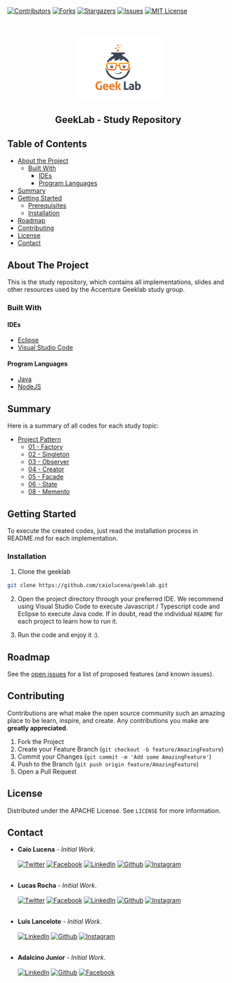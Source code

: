 [![Contributors][contributors-shield]][contributors-url]
[![Forks][forks-shield]][forks-url]
[![Stargazers][stars-shield]][stars-url]
[![Issues][issues-shield]][issues-url]
[![MIT License][license-shield]][license-url]

<!-- PROJECT LOGO -->
<br />
<p align="center">
  <a href="https://github.com/caiolucena/geeklab">
    <img src="assets/images/geek_lab_logo.jpg" alt="Logo" width="200" height="150">
  </a>
  <h2 align="center">GeekLab - Study Repository</h2>
</p>

<!-- TABLE OF CONTENTS -->

## Table of Contents

- [About the Project](#about-the-project)
  - [Built With](#built-with)
    - [IDEs](#IDEs)
    - [Program Languages](#program-languages)
- [Summary](#summary)
- [Getting Started](#getting-started)
  - [Prerequisites](#prerequisites)
  - [Installation](#installation)
- [Roadmap](#roadmap)
- [Contributing](#contributing)
- [License](#license)
- [Contact](#contact)

<!-- ABOUT THE PROJECT -->

## About The Project

This is the study repository, which contains all implementations, slides and other resources used by the Accenture Geeklab study group.

### Built With

#### IDEs

- [Eclipse](https://www.eclipse.org/downloads/)
- [Visual Studio Code](https://code.visualstudio.com/)

#### Program Languages

- [Java](https://www.oracle.com/technetwork/pt/java/javase/downloads/index.html)
- [NodeJS](https://nodejs.org)

## Summary

Here is a summary of all codes for each study topic:

- [Project Pattern](https://github.com/caiolucena/geeklab/tree/master/project-pattern)
  - [01 - Factory](https://github.com/caiolucena/geeklab/tree/master/project-pattern/01-FactoryLab)
  - [02 - Singleton](https://github.com/caiolucena/geeklab/tree/master/project-pattern/02-Singleton)
  - [03 - Observer](https://github.com/caiolucena/geeklab/tree/master/project-pattern/03-Observer)
  - [04 - Creator](https://github.com/caiolucena/geeklab/tree/master/project-pattern/04-Creator)
  - [05 - Facade](https://github.com/caiolucena/geeklab/tree/master/project-pattern/05-Facade)
  - [06 - State](https://github.com/caiolucena/geeklab/tree/master/project-pattern/06-State)
  - [08 - Memento](https://github.com/caiolucena/geeklab/tree/master/project-pattern/08-Memento)

<!-- GETTING STARTED -->

## Getting Started

To execute the created codes, just read the installation process in README.md for each implementation.

### Installation

1. Clone the geeklab

```sh
git clone https://github.com/caiolucena/geeklab.git
```

2. Open the project directory through your preferred IDE. We recommend using Visual Studio Code to execute Javascript / Typescript code and Eclipse to execute Java code. If in doubt, read the individual `README` for each project to learn how to run it.

3. Run the code and enjoy it :).

<!-- ROADMAP -->

## Roadmap

See the [open issues](https://github.com/caiolucena/geeklab/issues) for a list of proposed features (and known issues).

<!-- CONTRIBUTING -->

## Contributing

Contributions are what make the open source community such an amazing place to be learn, inspire, and create. Any contributions you make are **greatly appreciated**.

1. Fork the Project
2. Create your Feature Branch (`git checkout -b feature/AmazingFeature`)
3. Commit your Changes (`git commit -m 'Add some AmazingFeature'`)
4. Push to the Branch (`git push origin feature/AmazingFeature`)
5. Open a Pull Request

<!-- LICENSE -->

## License

Distributed under the APACHE License. See `LICENSE` for more information.

<!-- CONTACT -->

## Contact

- **Caio Lucena** - _Initial Work_. </br></br>
  [![Twitter](https://img.shields.io/static/v1?label=twitter&message=@caioblucena&color=16A4FB)](https://twitter.com/caioblucena)
  [![Facebook](https://img.shields.io/static/v1?label=facebook&message=@caio.lucenaa&color=0F8EF2)](https://www.facebook.com/caio.lucenaa)
  [![LinkedIn](https://img.shields.io/static/v1?label=linkedin&message=@caio-cesar-b-lucena&color=0A66C2)](https://www.linkedin.com/in/caio-cesar-b-lucena/)
  [![Github](https://img.shields.io/static/v1?label=github&message=@caiolucena&color=black)](https://github.com/caiolucena/) [![Instagram](https://img.shields.io/static/v1?label=instagram&message=@caioluucena&color=BF2A6D)](https://www.instagram.com/caioluucena/) </br></br>

- **Lucas Rocha** - _Initial Work_. </br></br>
  [![Twitter](https://img.shields.io/static/v1?label=twitter&message=@lucasrochacc&color=16A4FB)](https://twitter.com/lucasrochacc)
  [![Facebook](https://img.shields.io/static/v1?label=facebook&message=@lucasrochacc&color=0F8EF2)](https://www.facebook.com/lucasrochacc)
  [![LinkedIn](https://img.shields.io/static/v1?label=linkedin&message=@lucasrochacc&color=0A66C2)](https://www.linkedin.com/in/lucasrochacc/)
  [![Github](https://img.shields.io/static/v1?label=github&message=@lucasrochagit&color=black)](https://github.com/lucasrochagit/)
  [![Instagram](https://img.shields.io/static/v1?label=instagram&message=@lucasrochacc&color=BF2A6D)](https://www.instagram.com/lucasrochacc/) </br></br>

- **Luis Lancelote** - _Initial Work_. </br></br>
  [![LinkedIn](https://img.shields.io/static/v1?label=linkedin&message=@luis-lancellote-marques-74552619a&color=0A66C2)](https://www.linkedin.com/in/luis-lancellote-marques-74552619a/)
  [![Github](https://img.shields.io/static/v1?label=github&message=@LanceMarques&color=black)](https://github.com/LanceMarques/)
  [![Instagram](https://img.shields.io/static/v1?label=instagram&message=@lance_marques&color=BF2A6D)](https://www.instagram.com/lance_marques/) </br></br>

- **Adalcino Junior** - _Initial Work_. </br></br>
  [![LinkedIn](https://img.shields.io/static/v1?label=linkedin&message=@adalcino-junior-863829192a&color=0A66C2)](https://www.linkedin.com/in/adalcino-junior-863829192/)
  [![Github](https://img.shields.io/static/v1?label=github&message=@adalcinojunior&color=black)](https://github.com/adalcinojunior)
  [![Facebook](https://img.shields.io/static/v1?label=facebook&message=@adalcino.junior.96&color=0F8EF2)](https://www.facebook.com/adalcino.junior.96) </br></br>

<!-- ACKNOWLEDGEMENTS -->

<!-- MARKDOWN LINKS & IMAGES -->
<!-- https://www.markdownguide.org/basic-syntax/#reference-style-links -->

[contributors-shield]: https://img.shields.io/github/contributors/caiolucena/geeklab.svg?style=flat-square
[contributors-url]: https://github.com/caiolucena/geeklab/graphs/contributors
[forks-shield]: https://img.shields.io/github/forks/caiolucena/geeklab.svg?style=flat-square
[forks-url]: https://github.com/caiolucena/geeklab/network/members
[stars-shield]: https://img.shields.io/github/stars/caiolucena/geeklab.svg?style=flat-square
[stars-url]: https://github.com/caiolucena/geeklab/stargazers
[issues-shield]: https://img.shields.io/github/issues/caiolucena/geeklab.svg?style=flat-square
[issues-url]: https://github.com/caiolucena/geeklab/issues
[license-shield]: https://img.shields.io/github/license/caiolucena/geeklab.svg?style=flat-square
[license-url]: https://github.com/caiolucena/geeklab/blob/master/LICENSE
[product-screenshot]: images/screenshot.png
